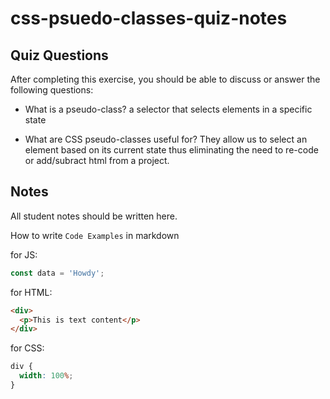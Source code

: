 # css-psuedo-classes-quiz-notes

## Quiz Questions

After completing this exercise, you should be able to discuss or answer the following questions:

- What is a pseudo-class? a selector that selects elements in a specific state

- What are CSS pseudo-classes useful for? They allow us to select an element based on its current state thus eliminating the need to re-code
  or add/subract html from a project.

## Notes

All student notes should be written here.

How to write `Code Examples` in markdown

for JS:

```javascript
const data = 'Howdy';
```

for HTML:

```html
<div>
  <p>This is text content</p>
</div>
```

for CSS:

```css
div {
  width: 100%;
}
```
